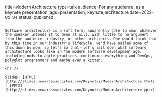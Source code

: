 title=Modern Architecture
type=talk
audience=For any audience, as a keynote presentation
tags=presentation, keynote,architecture
date=2022-05-04
status=published
~~~~~~

Software architecture is a soft term, apparently able to mean whatever the speaker intends it to mean at will, with little to no argument from the audience, industry, or other architects. One would think that by this time in our industry's lifecycle, we'd have nailed some of this down by now, so let's do that--let's nail down what software architecture looks like in the modern software development age, including nods to agile practices, continuous-everything and DevOps, polyglot programmers and maybe even a kitten.
    
<hr />

Slides: [HTML](http://slides.newardassociates.com/Keynotes/ModernArchitecture.html) | [PPTX](http://slides.newardassociates.com/Keynotes/ModernArchitecture.pptx)
